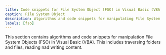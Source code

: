 ```yaml
---
title: Code snippets for File System Object (FSO) in Visual Basic (VBA)
caption: File System Object
description: Algorithms and code snippets for manipulating File System Object using Visual Basic (VBA)
labels: [fso]
---
```

This section contains algorithms and code snippets for manipulation File System Objects (FSO) in Visual Basic (VBA). This includes traversing folders and files, reading nad writing content.